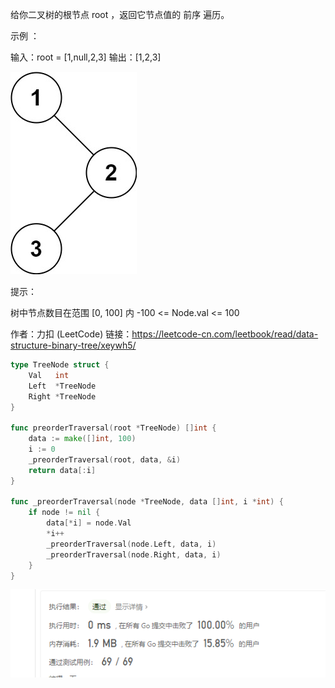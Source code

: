 给你二叉树的根节点 root ，返回它节点值的 前序 遍历。

 

示例 ：

输入：root = [1,null,2,3]
输出：[1,2,3]

![img](images/inorder_1.jpg)




提示：

树中节点数目在范围 [0, 100] 内
-100 <= Node.val <= 100



作者：力扣 (LeetCode)
链接：https://leetcode-cn.com/leetbook/read/data-structure-binary-tree/xeywh5/



```go
type TreeNode struct {
	Val   int
	Left  *TreeNode
	Right *TreeNode
}

func preorderTraversal(root *TreeNode) []int {
	data := make([]int, 100)
	i := 0
	_preorderTraversal(root, data, &i)
	return data[:i]
}

func _preorderTraversal(node *TreeNode, data []int, i *int) {
	if node != nil {
		data[*i] = node.Val
		*i++
		_preorderTraversal(node.Left, data, i)
		_preorderTraversal(node.Right, data, i)
	}
}

```

![image-20220423085014509](images/image-20220423085014509.png)
